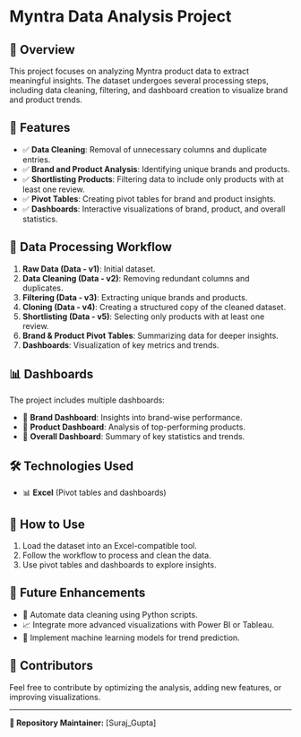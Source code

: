 # Myntra Data Analysis Project

## 📌 Overview
This project focuses on analyzing Myntra product data to extract meaningful insights. The dataset undergoes several processing steps, including data cleaning, filtering, and dashboard creation to visualize brand and product trends.

## 🚀 Features
- ✅ **Data Cleaning**: Removal of unnecessary columns and duplicate entries.
- ✅ **Brand and Product Analysis**: Identifying unique brands and products.
- ✅ **Shortlisting Products**: Filtering data to include only products with at least one review.
- ✅ **Pivot Tables**: Creating pivot tables for brand and product insights.
- ✅ **Dashboards**: Interactive visualizations of brand, product, and overall statistics.

## 🔄 Data Processing Workflow
1. **Raw Data (Data - v1)**: Initial dataset.
2. **Data Cleaning (Data - v2)**: Removing redundant columns and duplicates.
3. **Filtering (Data - v3)**: Extracting unique brands and products.
4. **Cloning (Data - v4)**: Creating a structured copy of the cleaned dataset.
5. **Shortlisting (Data - v5)**: Selecting only products with at least one review.
6. **Brand & Product Pivot Tables**: Summarizing data for deeper insights.
7. **Dashboards**: Visualization of key metrics and trends.

## 📊 Dashboards
The project includes multiple dashboards:
- 📌 **Brand Dashboard**: Insights into brand-wise performance.
- 📌 **Product Dashboard**: Analysis of top-performing products.
- 📌 **Overall Dashboard**: Summary of key statistics and trends.

## 🛠️ Technologies Used
- 📊 **Excel** (Pivot tables and dashboards)

## 📖 How to Use
1. Load the dataset into an Excel-compatible tool.
2. Follow the workflow to process and clean the data.
3. Use pivot tables and dashboards to explore insights.

## 🔮 Future Enhancements
- 🔄 Automate data cleaning using Python scripts.
- 📈 Integrate more advanced visualizations with Power BI or Tableau.
- 🤖 Implement machine learning models for trend prediction.

## 🤝 Contributors
Feel free to contribute by optimizing the analysis, adding new features, or improving visualizations.

---
**📝 Repository Maintainer:** [Suraj_Gupta]

